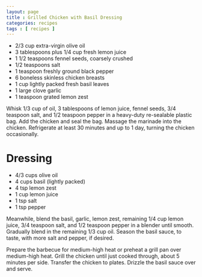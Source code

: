 ```yaml
---
layout: page
title : Grilled Chicken with Basil Dressing
categories: recipes
tags : [ recipes ]
---
```


* 2/3 cup extra-virgin olive oil
* 3 tablespoons plus 1/4 cup fresh lemon juice
* 1 1/2 teaspoons fennel seeds, coarsely crushed
* 1/2 teaspoons salt
* 1 teaspoon freshly ground black pepper
* 6 boneless skinless chicken breasts
* 1 cup lightly packed fresh basil leaves
* 1 large clove garlic
* 1 teaspoon grated lemon zest

Whisk 1/3 cup of oil, 3 tablespoons of lemon juice, fennel seeds, 3/4 teaspoon salt, and 1/2 teaspoon pepper in a heavy-duty re-sealable plastic bag. Add the chicken and seal the bag. Massage the marinade into the chicken. Refrigerate at least 30 minutes and up to 1 day, turning the chicken occasionally.

# Dressing
* 4/3 cups olive oil
* 4 cups basil (lightly packed)
* 4 tsp lemon zest
* 1 cup lemon juice
* 1 tsp salt
* 1 tsp pepper

Meanwhile, blend the basil, garlic, lemon zest, remaining 1/4 cup lemon juice, 3/4 teaspoon salt, and 1/2 teaspoon pepper in a blender until smooth. Gradually blend in the remaining 1/3 cup oil. Season the basil sauce, to taste, with more salt and pepper, if desired.

Prepare the barbecue for medium-high heat or preheat a grill pan over medium-high heat. Grill the chicken until just cooked through, about 5 minutes per side. Transfer the chicken to plates. Drizzle the basil sauce over and serve.


